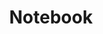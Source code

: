 ---
title: Notebook
layout: home

hero:
  name: "Roadmaps"
  text: "Guides & References"
  tagline: Step-by-Step Guides to My Ongoing Quests and Discoveries
  image:
    src: hero-roadmap.png
    alt: hero-image

features:
  - icon: 🎬
    title: HomeLab Guides
    details: Talking about the movies that I happen to watch and how they made me feel/think
    link: /Guides/HomeLab/
  - icon: ♾️
    title: DevOps Guides
    details: Its like Development and Operations together, really interesting, you gotta see it
    link: /Guides/DevOps/
---